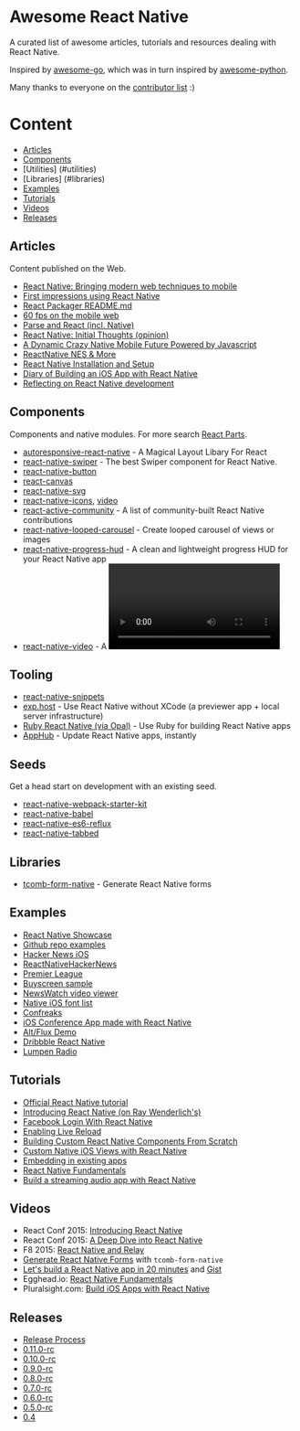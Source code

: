 # Awesome React Native

A curated list of awesome articles, tutorials and resources dealing
with React Native.

Inspired by [awesome-go](https://github.com/avelino/awesome-go), which was in turn inspired by [awesome-python](https://github.com/vinta/awesome-python).

Many thanks to everyone on the [contributor list](https://github.com/jondot/awesome-react-native/graphs/contributors) :)

# Content

- [Articles](#articles)
- [Components](#components)
- [Utilities] (#utilities)
- [Libraries] (#libraries)
- [Examples](#examples)
- [Tutorials](#tutorials)
- [Videos](#videos)
- [Releases](#releases)

## Articles

Content published on the Web.

- [React Native: Bringing modern web techniques to mobile](https://code.facebook.com/posts/1014532261909640/react-native-bringing-modern-web-techniques-to-mobile/)
- [First impressions using React Native](http://jlongster.com/First-Impressions-using-React-Native)
- [React Packager README.md](https://github.com/facebook/react-native/blob/master/packager/README.md)
- [60 fps on the mobile web](http://engineering.flipboard.com/2015/02/mobile-web/)
- [Parse and React (incl. Native)](http://blog.parse.com/2015/03/25/parse-and-react-shared-chemistry/)
- [React Native: Initial Thoughts (opinion)](http://unredacted.redalemeden.com/2015/initial-thoughts-about-react-native/)
- [A Dynamic Crazy Native Mobile Future Powered by Javascript](https://medium.com/@clayallsopp/a-dynamic-crazy-native-mobile-future-powered-by-javascript-70f2d56b1987)
- [ReactNative NES & More](http://moduscreate.com/react-native-has-landed/)
- [React Native Installation and Setup](https://github.com/checkraiser/beginning-react-native/blob/master/1.Installation_and_setup.md)
- [Diary of Building an iOS App with React Native](http://herman.asia/building-a-flashcard-app-with-react-native)
- [Reflecting on React Native development](http://habd.as/reflecting-on-react-native-development/)

## Components

Components and native modules. For more search [React Parts](http://react.parts/).

- [autoresponsive-react-native](https://github.com/xudafeng/autoresponsive-react-native) - A Magical Layout Libary For React
- [react-native-swiper](https://github.com/leecade/react-native-swiper) - The best Swiper component for React Native.
- [react-native-button](https://github.com/ide/react-native-button)
- [react-canvas](https://github.com/Flipboard/react-canvas)
- [react-native-svg](https://github.com/brentvatne/react-native-svg)
- [react-native-icons](https://github.com/corymsmith/react-native-icons), [video](https://www.youtube.com/watch?v=TEdM7IwTT1g#t=50)
- [react-active-community](https://github.com/ericvicenti/react-native-community) - A list of community-built React Native contributions
- [react-native-looped-carousel](https://github.com/appintheair/react-native-looped-carousel) - Create looped carousel of views or images
- [react-native-progress-hud](https://github.com/naoufal/react-native-progress-hud) - A clean and lightweight progress HUD for your React Native app
- [react-native-video](https://github.com/brentvatne/react-native-video) - A <Video /> component for react-native

## Tooling

- [react-native-snippets](https://github.com/Shrugs/react-native-snippets)
- [exp.host](http://exp.host/) - Use React Native without XCode (a previewer app + local server infrastructure)
- [Ruby React Native (via Opal)](https://github.com/zetachang/opal-native) - Use Ruby for building React Native apps
- [AppHub](https://apphub.io/) - Update React Native apps, instantly

## Seeds

Get a head start on development with an existing seed.

- [react-native-webpack-starter-kit](https://github.com/jhabdas/react-native-webpack-starter-kit)
- [react-native-babel](https://github.com/roman01la/react-native-babel)
- [react-native-es6-reflux](https://github.com/filp/react-native-es6-reflux)
- [react-native-tabbed](https://github.com/rxb/react-native-tabbed)

## Libraries

- [tcomb-form-native](https://github.com/gcanti/tcomb-form-native) - Generate React Native forms

## Examples

- [React Native Showcase](https://facebook.github.io/react-native/showcase.html)
- [Github repo examples](https://github.com/facebook/react-native/tree/master/Examples)
- [Hacker News iOS](https://github.com/iSimar/HackerNews-React-Native)
- [ReactNativeHackerNews](https://github.com/jsdf/ReactNativeHackerNews)
- [Premier League](https://github.com/ennioma/react-native-premier-league)
- [Buyscreen sample](https://github.com/appintheair/react-native-buyscreen)
- [NewsWatch video viewer](https://github.com/bradoyler/newswatch-react-native)
- [Native iOS font list](https://github.com/yayolius/react-native-font-list)
- [Confreaks](https://github.com/cabaret/confreaks-react-native)
- [iOS Conference App made with React Native](https://github.com/mikkoj/NortalTechDay)
- [Alt/Flux Demo](https://github.com/mrblueblue/react-native-alt-demo)
- [Dribbble React Native](https://github.com/catalinmiron/react-native-dribbble-app)
- [Lumpen Radio](https://github.com/jhabdas/lumpen-radio)

## Tutorials

- [Official React Native tutorial](http://facebook.github.io/react-native/docs/tutorial.html#content)
- [Introducing React Native (on Ray Wenderlich's)](http://www.raywenderlich.com/99473/introducing-react-native-building-apps-javascript)
- [Facebook Login With React Native](http://brentvatne.ca/facebook-login-with-react-native)
- [Enabling Live Reload](https://www.reddit.com/r/reactnative/comments/30hbg3/enabling_live_reload/)
- [Building Custom React Native Components From Scratch](http://moduscreate.com/react_native_custom_components_ios/)
- [Custom Native iOS Views with React Native](http://almostobsolete.net/react-native/custom-ios-views-with-react-native.html)
- [Embedding in existing apps](https://facebook.github.io/react-native/docs/embedded-app.html#content)
- [React Native Fundamentals](https://egghead.io/series/react-native-fundamentals)
- [Build a streaming audio app with React Native](http://slides.com/jhabdas/streaming-audio-react-native/)

## Videos

- React Conf 2015: [Introducing React Native](https://youtu.be/KVZ-P-ZI6W4)
- React Conf 2015: [A Deep Dive into React Native](https://youtu.be/7rDsRXj9-cU)
- F8 2015: [React Native and Relay](https://www.youtube.com/watch?v=X6YbAKiLCLU)
- [Generate React Native Forms](http://react.rocks/example/tcomb-form-native) with `tcomb-form-native`
- [Let's build a React Native app in 20 minutes](https://www.youtube.com/watch?v=9ArhJiMGVDc) and [Gist](https://gist.github.com/peterjmag/2ef39ba5d25f3f1e0008)
- Egghead.io: [React Native Fundamentals](https://egghead.io/series/react-native-fundamentals)
- Pluralsight.com: [Build iOS Apps with React Native](http://www.pluralsight.com/courses/build-ios-apps-react-native)

## Releases

- [Release Process](http://facebook.github.io/react/blog/2015/05/22/react-native-release-process.html)
- [0.11.0-rc](https://github.com/facebook/react-native/releases/tag/v0.11.0-rc)
- [0.10.0-rc](https://github.com/facebook/react-native/releases/tag/v0.10.0-rc)
- [0.9.0-rc](https://github.com/facebook/react-native/releases/tag/v0.9.0-rc)
- [0.8.0-rc](https://github.com/facebook/react-native/releases/tag/v0.8.0-rc)
- [0.7.0-rc](https://github.com/facebook/react-native/releases/tag/v0.7.0-rc)
- [0.6.0-rc](https://github.com/facebook/react-native/releases/tag/v0.6.0-rc)
- [0.5.0-rc](https://github.com/facebook/react-native/releases/tag/v0.5.0-rc)
- [0.4](http://facebook.github.io/react/blog/2015/04/17/react-native-v0.4.html)

